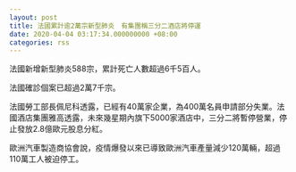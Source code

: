 ```yaml
---
layout: post
title: 法國累計逾2萬宗新型肺炎　有集團稱三分二酒店將停運
date: 2020-04-04 03:17:34.000000000 +08:00
categories: rss
---
```


法國新增新型肺炎588宗，累計死亡人數超過6千5百人。

法國確診個案已超過2萬7千宗。

法國勞工部長佩尼科透露，已經有40萬家企業，為400萬名員申請部分失業。法國酒店集團雅高透露，未來幾星期內旗下5000家酒店中，三分二將暫停營業，停止發放2.8億歐元股息分紅。

歐洲汽車製造商協會說，疫情爆發以來已導致歐洲汽車產量減少120萬輛，超過110萬工人被迫停工。
